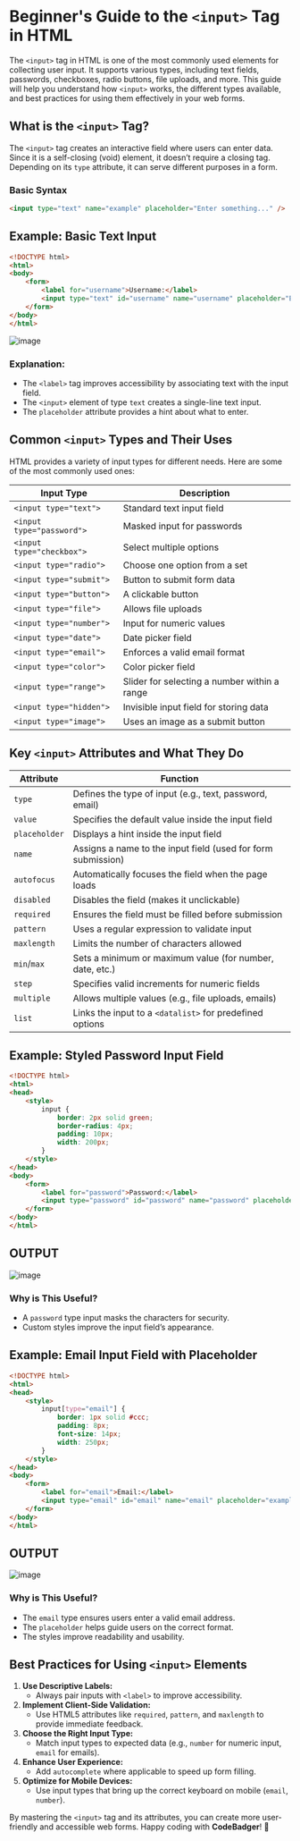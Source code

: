 # Beginner's Guide to the `<input>` Tag in HTML


The `<input>` tag in HTML is one of the most commonly used elements for collecting user input. It supports various types, including text fields, passwords, checkboxes, radio buttons, file uploads, and more. This guide will help you understand how `<input>` works, the different types available, and best practices for using them effectively in your web forms.

## What is the `<input>` Tag?
The `<input>` tag creates an interactive field where users can enter data. Since it is a self-closing (void) element, it doesn’t require a closing tag. Depending on its `type` attribute, it can serve different purposes in a form.

### Basic Syntax
```html
<input type="text" name="example" placeholder="Enter something..." />
```

## Example: Basic Text Input
```html
<!DOCTYPE html>
<html>
<body>
    <form>
        <label for="username">Username:</label>
        <input type="text" id="username" name="username" placeholder="Enter your username">
    </form>
</body>
</html>
```

![image](https://github.com/user-attachments/assets/404e6383-8be6-4caf-9aa6-085730c623d3)


### Explanation:
- The `<label>` tag improves accessibility by associating text with the input field.
- The `<input>` element of type `text` creates a single-line text input.
- The `placeholder` attribute provides a hint about what to enter.

## Common `<input>` Types and Their Uses
HTML provides a variety of input types for different needs. Here are some of the most commonly used ones:

| **Input Type** | **Description** |
|---------------|----------------|
| `<input type="text">` | Standard text input field |
| `<input type="password">` | Masked input for passwords |
| `<input type="checkbox">` | Select multiple options |
| `<input type="radio">` | Choose one option from a set |
| `<input type="submit">` | Button to submit form data |
| `<input type="button">` | A clickable button |
| `<input type="file">` | Allows file uploads |
| `<input type="number">` | Input for numeric values |
| `<input type="date">` | Date picker field |
| `<input type="email">` | Enforces a valid email format |
| `<input type="color">` | Color picker field |
| `<input type="range">` | Slider for selecting a number within a range |
| `<input type="hidden">` | Invisible input field for storing data |
| `<input type="image">` | Uses an image as a submit button |

## Key `<input>` Attributes and What They Do

| **Attribute** | **Function** |
|-------------|-------------|
| `type` | Defines the type of input (e.g., text, password, email) |
| `value` | Specifies the default value inside the input field |
| `placeholder` | Displays a hint inside the input field |
| `name` | Assigns a name to the input field (used for form submission) |
| `autofocus` | Automatically focuses the field when the page loads |
| `disabled` | Disables the field (makes it unclickable) |
| `required` | Ensures the field must be filled before submission |
| `pattern` | Uses a regular expression to validate input |
| `maxlength` | Limits the number of characters allowed |
| `min`/`max` | Sets a minimum or maximum value (for number, date, etc.) |
| `step` | Specifies valid increments for numeric fields |
| `multiple` | Allows multiple values (e.g., file uploads, emails) |
| `list` | Links the input to a `<datalist>` for predefined options |

## Example: Styled Password Input Field
```html
<!DOCTYPE html>
<html>
<head>
    <style>
        input {
            border: 2px solid green;
            border-radius: 4px;
            padding: 10px;
            width: 200px;
        }
    </style>
</head>
<body>
    <form>
        <label for="password">Password:</label>
        <input type="password" id="password" name="password" placeholder="Enter your password">
    </form>
</body>
</html>
```
## OUTPUT
![image](https://github.com/user-attachments/assets/c9e674ad-5505-4b4d-9f6d-ba51b33cdfce)


### Why is This Useful?
- A `password` type input masks the characters for security.
- Custom styles improve the input field’s appearance.

## Example: Email Input Field with Placeholder
```html
<!DOCTYPE html>
<html>
<head>
    <style>
        input[type="email"] {
            border: 1px solid #ccc;
            padding: 8px;
            font-size: 14px;
            width: 250px;
        }
    </style>
</head>
<body>
    <form>
        <label for="email">Email:</label>
        <input type="email" id="email" name="email" placeholder="example@example.com">
    </form>
</body>
</html>
```

## OUTPUT
![image](https://github.com/user-attachments/assets/13f5d520-3730-41d5-a8c5-a6179e7028d3)

### Why is This Useful?
- The `email` type ensures users enter a valid email address.
- The `placeholder` helps guide users on the correct format.
- The styles improve readability and usability.

## Best Practices for Using `<input>` Elements
1. **Use Descriptive Labels:**
   - Always pair inputs with `<label>` to improve accessibility.
2. **Implement Client-Side Validation:**
   - Use HTML5 attributes like `required`, `pattern`, and `maxlength` to provide immediate feedback.
3. **Choose the Right Input Type:**
   - Match input types to expected data (e.g., `number` for numeric input, `email` for emails).
4. **Enhance User Experience:**
   - Add `autocomplete` where applicable to speed up form filling.
5. **Optimize for Mobile Devices:**
   - Use input types that bring up the correct keyboard on mobile (`email`, `number`).

By mastering the `<input>` tag and its attributes, you can create more user-friendly and accessible web forms. Happy coding with **CodeBadger**! 🚀

